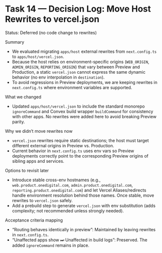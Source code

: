 # Task 14 — Decision Log: Move Host Rewrites to vercel.json

Status: Deferred (no code change to rewrites)

Summary
- We evaluated migrating `apps/host` external rewrites from `next.config.ts` to `apps/host/vercel.json`.
- Because the host relies on environment-specific origins (`WEB_ORIGIN`, `ADMIN_ORIGIN`, `REPORTING_ORIGIN`) that vary between Preview and Production, a static `vercel.json` cannot express the same dynamic behavior (no env interpolation in `destination`).
- To avoid regressions in Preview deployments, we are keeping rewrites in `next.config.ts` where environment variables are supported.

What we changed
- Updated `apps/host/vercel.json` to include the standard monorepo `ignoreCommand` and Convex build wrapper `buildCommand` for consistency with other apps. No rewrites were added here to avoid breaking Preview parity.

Why we didn’t move rewrites now
- `vercel.json` rewrites require static destinations; the host must target different external origins in Preview vs. Production.
- Current behavior in `next.config.ts` uses env vars so Preview deployments correctly point to the corresponding Preview origins of sibling apps and services.

Options to revisit later
- Introduce stable cross-env hostnames (e.g., `web.product.onedigital.com`, `admin.product.onedigital.com`, `reporting.product.onedigital.com`) and let Vercel Aliases/redirects handle environment resolution behind those names. Once stable, move rewrites to `vercel.json` safely.
- Add a prebuild step to generate `vercel.json` with env substitution (adds complexity; not recommended unless strongly needed).

Acceptance criteria mapping
- “Routing behaves identically in preview”: Maintained by leaving rewrites in `next.config.ts`.
- “Unaffected apps show ⏭ Unaffected in build logs”: Preserved. The added `ignoreCommand` remains in place.


